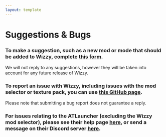```yaml
---
layout: template
---
```

# Suggestions & Bugs

### To make a suggestion, such as a new mod or mode that should be added to Wizzy, complete [this form](http://goo.gl/forms/vzbYqc2v20).

We will not reply to any suggestions, however they will be taken into account for any future release of Wizzy.


### To report an issue with Wizzy, including issues with the mod selector or texture pack, you can use [this GitHub page](https://github.com/WizzyModpack/Wizzy/issues).

Please note that submitting a bug report does not guarantee a reply.


### For issues relating to the ATLauncher (excluding the Wizzy mod selector), please see their help page [here](https://atlauncher.com/help), or send a message on their Discord server [here](https://discord.com/invite/B7TrrzH).
